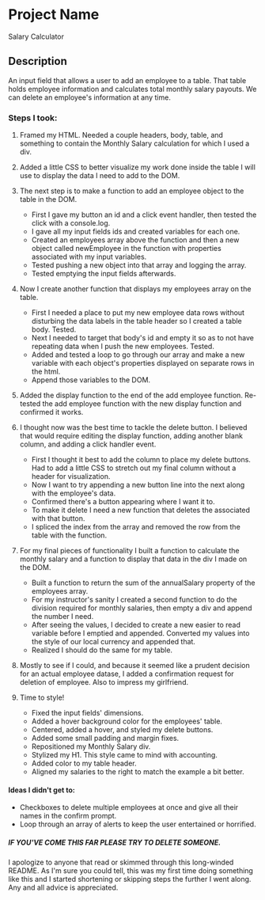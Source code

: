 # Project Name

Salary Calculator

## Description

An input field that allows a user to add an employee to a table.
That table holds employee information and calculates total monthly salary payouts.
We can delete an employee's information at any time.

### Steps I took:

1.  Framed my HTML.  Needed a couple headers, body, table, and something to contain the Monthly Salary calculation for which I used a div.

2.  Added a little CSS to better visualize my work done inside the table I will use to display the data I need to add to the DOM.

3.  The next step is to make a function to add an employee object to the table in the DOM.
    -  First I gave my button an id and a click event handler, then tested the click with a console.log.
    -  I gave all my input fields ids and created variables for each one.
    -  Created an employees array above the function and then a new object called newEmployee in the function with properties associated with my input variables.
    -  Tested pushing a new object into that array and logging the array.
    -  Tested emptying the input fields afterwards.

4.  Now I create another function that displays my employees array on the table.
    -  First I needed a place to put my new employee data rows without disturbing the data labels in the table header so I created a table body. Tested.
    -  Next I needed to target that body's id and empty it so as to not have repeating data when I push the new employees. Tested.
    -  Added and tested a loop to go through our array and make a new variable with each object's properties displayed on separate rows in the html.
    -  Append those variables to the DOM.

5.  Added the display function to the end of the add employee function.  Re-tested the add employee function with the new display function and confirmed it works.

6.  I thought now was the best time to tackle the delete button.  I believed that would require editing the display function, adding another blank column, and adding a click handler event.
    -  First I thought it best to add the column to place my delete buttons.  Had to add a little CSS to stretch out my final column without a header for visualization.
    -  Now I want to try appending a new button line into the next <tr> along with the employee's data. 
    -  Confirmed there's a button appearing where I want it to.
    -  To make it delete I need a new function that deletes the <tr> associated with that button.
    -  I spliced the index from the array and removed the row from the table with the function.

7.  For my final pieces of functionality I built a function to calculate the monthly salary and a function to display that data in the div I made on the DOM.
    -  Built a function to return the sum of the annualSalary property of the employees array.
    -  For my instructor's sanity I created a second function to do the division required for monthly salaries, then empty a div and append the number I need.
    -  After seeing the values, I decided to create a new easier to read variable before I emptied and appended.  Converted my values into the style of our local currency and appended that.
    -  Realized I should do the same for my table.

8.  Mostly to see if I could, and because it seemed like a prudent decision for an actual employee datase, I added a confirmation request for deletion of employee. Also to impress my girlfriend.

9.  Time to style!
    -  Fixed the input fields' dimensions.
    -  Added a hover background color for the employees' table.
    -  Centered, added a hover, and styled my delete buttons.
    -  Added some small padding and margin fixes.
    -  Repositioned my Monthly Salary div.
    -  Stylized my H1. This style came to mind with accounting.
    -  Added color to my table header.
    -  Aligned my salaries to the right to match the example a bit better.

#### Ideas I didn't get to:

-   Checkboxes to delete multiple employees at once and give all their names in the confirm prompt.
-   Loop through an array of alerts to keep the user entertained or horrified.

##### IF YOU'VE COME THIS FAR PLEASE TRY TO DELETE SOMEONE.

I apologize to anyone that read or skimmed through this long-winded README. As I'm sure you could tell, this was my first time doing something like this and I started shortening or skipping steps the further I went along. Any and all advice is appreciated.